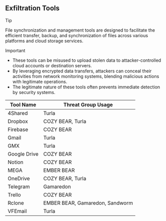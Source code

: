 ## Exfiltration Tools

> [!TIP]
> File synchronization and management tools are designed to facilitate the efficient transfer, backup, and synchronization of files across various platforms and cloud storage services. 

> [!IMPORTANT]
> - These tools can be misused to upload stolen data to attacker-controlled cloud accounts or destination servers.
> - By leveraging encrypted data transfers, attackers can conceal their activities from network monitoring systems, blending malicious actions with legitimate operations.
> - The legitimate nature of these tools often prevents immediate detection by security systems.

| Tool Name | Threat Group Usage |
|---|---|
| 4Shared | Turla |
| Dropbox | COZY BEAR, Turla |
| Firebase | COZY BEAR |
| Gmail | Turla |
| GMX | Turla |
| Google Drive | COZY BEAR |
| Notion | COZY BEAR |
| MEGA | EMBER BEAR |
| OneDrive | COZY BEAR, Turla |
| Telegram | Gamaredon |
| Trello | COZY BEAR |
| Rclone | EMBER BEAR, Gamaredon, Sandworm |
| VFEmail | Turla |
